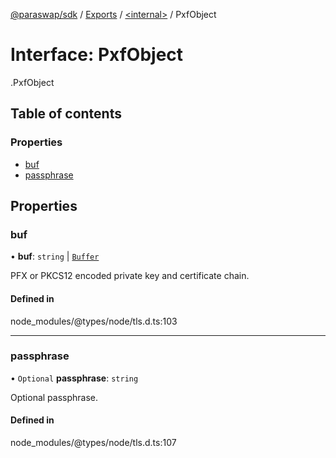[@paraswap/sdk](../README.md) / [Exports](../modules.md) / [<internal\>](../modules/internal_.md) / PxfObject

# Interface: PxfObject

[<internal>](../modules/internal_.md).PxfObject

## Table of contents

### Properties

- [buf](internal_.PxfObject.md#buf)
- [passphrase](internal_.PxfObject.md#passphrase)

## Properties

### buf

• **buf**: `string` \| [`Buffer`](../modules/internal_.md#buffer)

PFX or PKCS12 encoded private key and certificate chain.

#### Defined in

node_modules/@types/node/tls.d.ts:103

___

### passphrase

• `Optional` **passphrase**: `string`

Optional passphrase.

#### Defined in

node_modules/@types/node/tls.d.ts:107
